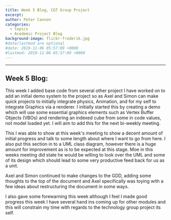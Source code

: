 ```yaml
---
title: Week 5 Blog, CGT Group Project
excerpt: 
author: Peter Cannon
categories:
  - topics
  - Acedemic Project Blog
background-image: flickr-froderik.jpg
#date/lastmod are optional
#date: 2019-11-06 05:57:09 +0000
#lastmod: 2019-11-06 05:57:09 +0000
---
```


<hr />

## Week 5 Blog: 

This week I added base code from several other project I have worked on to add an initial demo system to the project so as Axel and Simon can make quick projects to initially integrate physics, Animation, and for my self to integrate Graphics via a renderer. I initially started this by creating a demo which will use some essential graphics elements such as Vertex Buffer Objects (VBOs) and rendering an indexed cube from some in code values, not model loaded yet. I will aim to add this for the next bi-weekly meeting.

This I was able to show at this week's meeting to show a decent amount of initial progress and talk to some length about where I want to go from here. I also put this section in to a UML class diagram, however there is a huge amount for improvement as is to be expected at this stage. Moe in this weeks meeting did state he would be willing to look over the UML and some of its design which should lead to some very productive feed back for us as a unit.

Axel and Simon continued to make changes to the GDD, adding some thoughts to the top of the document and Axel specifically was toying with a few ideas about restructuring the document in some ways.

I also gave some forewarning this week although I feel I made good progress this week I have several hand ins coming up for other modules and this will constrain my time with regards to the technology group project its self.